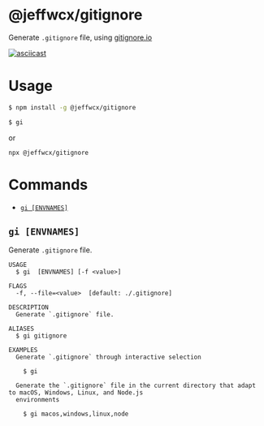 # @jeffwcx/gitignore

Generate `.gitignore` file, using [gitignore.io](https://docs.gitignore.io/use/api)

[![asciicast](https://asciinema.org/a/658848.svg)](https://asciinema.org/a/658848)

# Usage

```bash
$ npm install -g @jeffwcx/gitignore

$ gi
```

or

```
npx @jeffwcx/gitignore
```

# Commands

  <!-- commands -->

- [`gi [ENVNAMES]`](#gi-envnames)

## `gi [ENVNAMES]`

Generate `.gitignore` file.

```
USAGE
  $ gi  [ENVNAMES] [-f <value>]

FLAGS
  -f, --file=<value>  [default: ./.gitignore]

DESCRIPTION
  Generate `.gitignore` file.

ALIASES
  $ gi gitignore

EXAMPLES
  Generate `.gitignore` through interactive selection

    $ gi

  Generate the `.gitignore` file in the current directory that adapt to macOS, Windows, Linux, and Node.js
  environments

    $ gi macos,windows,linux,node
```

<!-- commandsstop -->
